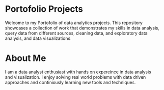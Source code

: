 # Portofolio Projects
Welcome to my Portofolio of data analytics projects. This repository showcases a collection of work that demonstrates my skills in data analysis,
query data from different sources, cleaning data, and exploratory data analysis, and data visualizations.

# About Me
I am a data analyst enthusiast with hands on expereince in data analysis and visualization. I enjoy solving real world problems with data driven approaches and continiously learning new tools and techniques.


